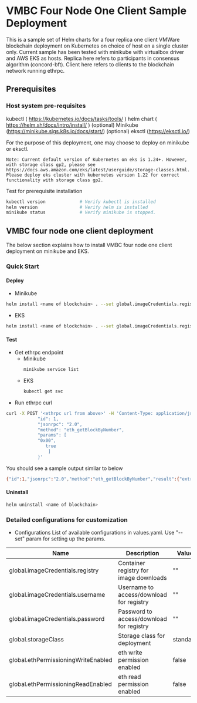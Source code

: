 # VMBC Four Node One Client Sample Deployment
This is a sample set of Helm charts for a four replica one client VMWare blockchain deployment on Kubernetes on choice of host on a single cluster only. Current sample has been tested with minikube with virtualbox driver and AWS EKS as hosts.
Replica here refers to participants in consensus algorithm (concord-bft).
Client here refers to clients to the blockchain network running ethrpc.

## Prerequisites
### Host system pre-requisites

kubectl ( https://kubernetes.io/docs/tasks/tools/ )
helm chart ( https://helm.sh/docs/intro/install/ )
(optional) Minikube (https://minikube.sigs.k8s.io/docs/start/)
(optional) eksctl (https://eksctl.io/)

For the purpose of this deployment, one may choose to deploy on minikube or eksctl.
```
Note: Current default version of Kubernetes on eks is 1.24+. However, with storage class gp2, please see https://docs.aws.amazon.com/eks/latest/userguide/storage-classes.html.
Please deploy eks cluster with kubernetes version 1.22 for correct functionality with storage class gp2.
```

Test for prerequisite installation
```sh
kubectl version             # Verify kubectl is installed
helm version                # Verify helm is installed
minikube status             # Verify minikube is stopped.
```

## VMBC four node one client deployment

The below section explains how to install VMBC four node one client deployment on minikube and EKS.

### Quick Start
#### Deploy
- Minikube
```sh
helm install <name of blockchain> . --set global.imageCredentials.registry=<registry address> --set global.imageCredentials.username=<username> --set global.imageCredentials.password='<password>'
```

- EKS
```sh
helm install <name of blockchain> . --set global.imageCredentials.registry=<registry address> --set global.imageCredentials.username=<username> --set global.imageCredentials.password='<password>' --set global.storageClassName=gp2
```

#### Test
- Get ethrpc endpoint
  - Minikube
    ```sh
    minikube service list
    ```
  - EKS
    ```sh
    kubectl get svc
    ```
- Run ethrpc curl
```sh
curl -X POST '<ethrpc url from above>' -H 'Content-Type: application/json' -H "Accept: application/json" -d '{
			"id": 1,
			"jsonrpc": "2.0",
			"method": "eth_getBlockByNumber",
			"params": [
			"0x00",
			   true
			    ]
			}'
```
You should see a sample output similar to below
```sh
{"id":1,"jsonrpc":"2.0","method":"eth_getBlockByNumber","result":{"extraData":"0x","gasLimit":"0x7fffffffffffffff","gasUsed":"0x0","hash":"0x92e4414494ec1b4752faea0d80e79f618d447743f32eff4153c5e391be1d1a88","miner":"0x52a06a6cBEF9543244C530F52b602712FE5dfb74","nonce":"0x0000000000000000","number":"0x0","parentHash":"0x0000000000000000000000000000000000000000000000000000000000000000","size":1,"stateRoot":"0xc5d2460186f7233c927e7db2dcc703c0e500b653ca82273b7bfad8045d85a470","timestamp":"0x1669680399","transactions":[{"blockHash":"0x92e4414494ec1b4752faea0d80e79f618d447743f32eff4153c5e391be1d1a88","blockNumber":"0x0","contractAddress":"0x","from":"0x0000000000000000000000000000000000000000","gas":"0x0","gasPrice":0,"hash":"0x77f5bd9e7dbe2c2772f58f53431dfdfa205991ec4ff0b2bc385adecefd8895be","input":"0x","logs":[],"nonce":"0x0","to":"0xfb389874fb4e03182a7358275eaf78008775c7ed","transactionIndex":"0x0","value":"0x0000000000000000000000000000000000000000000000007fffffffffffffff"}]}}
```
#### Uninstall
```sh
helm uninstall <name of blockchain>
```

### Detailed configurations for customization

- Configurations
  List of available configurations in values.yaml. Use "--set" param for setting up the params.

| Name                             | Description                                      | Value                       | Type      |
|----------------------------------|--------------------------------------------------|-----------------------------|-----------|
| global.imageCredentials.registry | Container registry for image downloads           | ""                          | Mandatory |
| global.imageCredentials.username | Username to access/download for registry         | ""                          | Mandatory |
| global.imageCredentials.password | Password to access/download for registry         | ""                          | Mandatory |
| global.storageClass              | Storage class for deployment                     | standard                    | Optional  |
| global.ethPermissioningWriteEnabled | eth write permission enabled                  | false                       | Optional  |
| global.ethPermissioningReadEnabled  | eth read permission enabled                   | false                       | Optional  |
          
